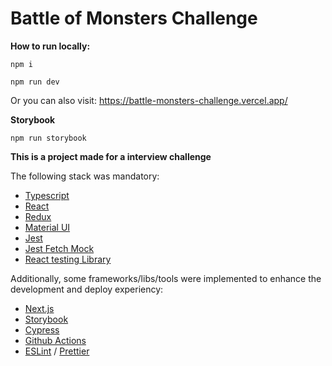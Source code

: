 # Battle of Monsters Challenge

**How to run locally:**

`npm i`

`npm run dev`

Or you can also visit: https://battle-monsters-challenge.vercel.app/


**Storybook**

`npm run storybook`


**This is a project made for a interview challenge**

The following stack was mandatory:

- [Typescript](https://www.typescriptlang.org/docs/)
- [React](https://reactjs.org/docs/getting-started.html)
- [Redux](https://redux-toolkit.js.org/introduction/getting-started)
- [Material UI](https://mui.com/material-ui/getting-started/usage/)
- [Jest](https://jestjs.io/docs/getting-started)
- [Jest Fetch Mock](https://www.npmjs.com/package/jest-fetch-mock)
- [React testing Library](https://testing-library.com/docs/react-testing-library/intro/)

Additionally, some frameworks/libs/tools were implemented to enhance the development and deploy experiency:

- [Next.js](https://nextjs.org/)
- [Storybook](https://storybook.js.org/)
- [Cypress](https://www.cypress.io/)
- [Github Actions](https://docs.github.com/pt/actions)
- [ESLint](https://eslint.org/) / [Prettier](https://prettier.io/)
